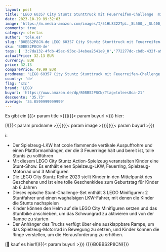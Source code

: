 ```yaml
---
layout: post
title: 'LEGO 60357 City Stuntz Stunttruck mit Feuerreifen-Challenge  mit schwungradbetriebenem Motorradspielzeug und Minifiguren  lustiges Geschenk für Kinder ab 6 Jahren  2023 Set'
date: 2023-10-19 09:32:03
image: 'https://m.media-amazon.com/images/I/51HL8322TpL._SL500_._SL400_.jpg'
comments: true
category: ofertas
author: 'tole.es'
slug: 'B0BBS2P8CN-de LEGO 60357 City Stuntz Stunttruck mit Feuerreifen-...'
sku: 'B0BBS2P8CN-de'
tags: [ '3c7da132-4fdb-45ec-95bc-24ebea2541e9_0','772277dc-cbdb-432f-a915-25a321e9ed8c_0','772277dc-cbdb-432f-a915-25a321e9ed8c_4001','772277dc-cbdb-432f-a915-25a321e9ed8c_5401','Arborist Merchandising Root','Bauspielzeug & Konstruktionsspielzeug','Bauspielzeugsets','Custom Stores','LEGO','Lego City','Self Service','Special Features Stores','Spielzeug','Spielzeug Outlet','Toys and Games','lego','🇩🇪', ]
actualPrice: 32.13 EUR
currency: EUR
price: 32.13
comparePrice: 49.99 EUR
prodname: 'LEGO 60357 City Stuntz Stunttruck mit Feuerreifen-Challenge  mit schwungradbetriebenem Motorradspielzeug und Minifiguren  lustiges Geschenk für Kinder ab 6 Jahren  2023 Set'
country: 'de'
flag: '🇩🇪'
brand: 'LEGO'
buyurl: 'https://www.amazon.de/dp/B0BBS2P8CN/?tag=tolees0ca-21'
descuento: '35.73'
average: '34.0599999999999'
---
```


Es gibt ein [{{< param title >}}]({{< param buyurl >}}) hier:

[![{{< param prodname >}}]({{< param image >}})]({{< param buyurl >}})

ℹ️:

- Der Spielzeug-LKW hat coole flammende vertikale Auspuffrohre und einen Plattformanhänger, der die 3 Feuerringe hält und bereit ist, tolle Stunts zu vollführen
- Mit diesem LEGO City Stuntz Action-Spielzeug veranstalten Kinder eine Stunt-Show. Es enthält einen Spielzeug-LKW, Feuerring, Spielzeug-Motorrad und 3 Minifiguren
- Die LEGO City Stuntz Reihe 2023 stellt Kinder in den Mittelpunkt des Geschehens und ist eine tolle Geschenkidee zum Geburtstag für Kinder ab 6 Jahren
- Dieses epische Stunt-Challenge-Set enthält 3 LEGO Minifiguren: 2 Stuntfahrer und einen waghalsigen LKW-Fahrer, mit denen die Kinder die Stunts nachspielen
- Kinder können den Helm auf die LEGO City Minifiguren setzen und das Stuntbike anschieben, um das Schwungrad zu aktivieren und von der Rampe zu starten
- Der Anhänger des Trucks verfügt über eine ausklappbare Rampe, um das Spielzeug-Motorrad in Bewegung zu setzen, und Kinder können die Ringe verstellen, um die Herausforderung zu erhöhen.

[🛒 kauf es hier!!]({{< param buyurl >}})
{{<world>}}B0BBS2P8CN{{</world>}}
